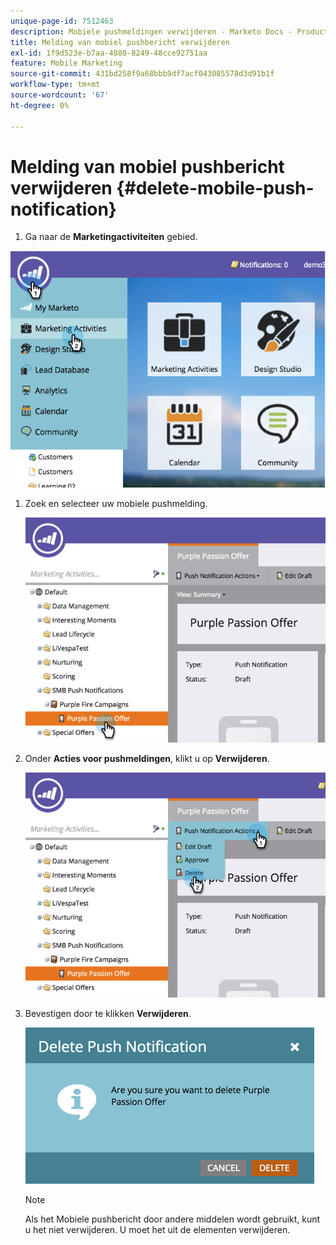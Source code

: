 ```yaml
---
unique-page-id: 7512463
description: Mobiele pushmeldingen verwijderen - Marketo Docs - Productdocumentatie
title: Melding van mobiel pushbericht verwijderen
exl-id: 1f9d523e-b7aa-4880-8249-48cce92751aa
feature: Mobile Marketing
source-git-commit: 431bd258f9a68bbb9df7acf043085578d3d91b1f
workflow-type: tm+mt
source-wordcount: '67'
ht-degree: 0%

---
```


# Melding van mobiel pushbericht verwijderen {#delete-mobile-push-notification}

1. Ga naar de **Marketingactiviteiten** gebied.

![](assets/image2015-4-22-18-3a42-3a36.png)

1. Zoek en selecteer uw mobiele pushmelding.

   ![](assets/image2015-4-22-18-3a43-3a21.png)

1. Onder **Acties voor pushmeldingen**, klikt u op **Verwijderen**.

   ![](assets/image2015-4-22-18-3a43-3a38.png)

1. Bevestigen door te klikken **Verwijderen**.

   ![](assets/image2015-4-22-18-3a43-3a51.png)

   >[!NOTE]
   >
   >Als het Mobiele pushbericht door andere middelen wordt gebruikt, kunt u het niet verwijderen. U moet het uit de elementen verwijderen.
